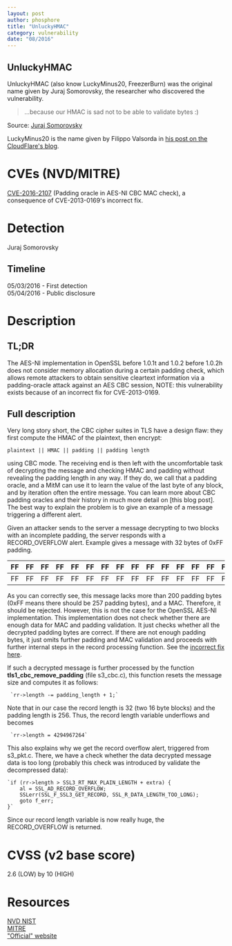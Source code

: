 ```yaml
---
layout: post
author: phosphore
title: "UnluckyHMAC"
category: vulnerability
date: "08/2016"
---
```


## UnluckyHMAC  
UnluckyHMAC (also know LuckyMinus20, FreezerBurn) was the original name given by Juraj Somorovsky, the researcher who discovered the vulnerability.  
> ...because our HMAC is sad not to be able to validate bytes :)  
<!-- more -->
Source: [Juraj Somorovsky](http://web-in-security.blogspot.it/2016/05/curious-padding-oracle-in-openssl-cve.html)  

LuckyMinus20 is the name given by Filippo Valsorda in [his post on the CloudFlare's blog](https://blog.cloudflare.com/yet-another-padding-oracle-in-openssl-cbc-ciphersuites/).  

# CVEs (NVD/MITRE)
[CVE-2016-2107](https://cve.mitre.org/cgi-bin/cvename.cgi?name=CVE-2016-2107) (Padding oracle in AES-NI CBC MAC check), a consequence of CVE-2013-0169's incorrect fix.

# Detection
Juraj Somorovsky  

## Timeline
05/03/2016 - First detection  
05/04/2016 - Public disclosure

# Description

## TL;DR
The AES-NI implementation in OpenSSL before 1.0.1t and 1.0.2 before 1.0.2h does not consider memory allocation during a certain padding check, which allows remote attackers to obtain sensitive cleartext information via a padding-oracle attack against an AES CBC session, NOTE: this vulnerability exists because of an incorrect fix for CVE-2013-0169.

## Full description
Very long story short, the CBC cipher suites in TLS have a design flaw: they first compute the HMAC of the plaintext, then encrypt:  

`plaintext || HMAC || padding || padding length`  

using CBC mode. The receiving end is then left with the uncomfortable task of decrypting the message and checking HMAC and padding without revealing the padding length in any way. If they do, we call that a padding oracle, and a MitM can use it to learn the value of the last byte of any block, and by iteration often the entire message. You can learn more about CBC padding oracles and their history in much more detail on [this blog post].  
The best way to explain the problem is to give an example of a message triggering a different alert. 

Given an attacker sends to the server a message decrypting to two blocks with an incomplete padding, the server responds with a RECORD_OVERFLOW alert. Example gives a message with 32 bytes of 0xFF padding.  

| FF | FF | FF | FF | FF | FF | FF | FF | FF | FF | FF | FF | FF | FF | FF |
| -- |:--:|:--:|:--:|:--:|:--:|:--:|:--:|:--:|:--:|:--:|:--:|:--:|:--:|--: |
| FF | FF | FF | FF | FF | FF | FF | FF | FF | FF | FF | FF | FF | FF | FF |

As you can correctly see, this message lacks more than 200 padding bytes (0xFF means there should be 257 padding bytes), and a MAC. Therefore, it should be  rejected. However, this is not the case for the OpenSSL AES-NI implementation. This implementation does not check whether there are enough data for MAC and padding validation. It just checks whether all the decrypted padding bytes are correct. If there are not enough padding bytes, it just omits further padding and MAC validation and proceeds with further internal steps in the record processing function. See the [incorrect fix here](https://github.com/openssl/openssl/blob/b1a07c38540105077878ad80a6a87c96fdbc18f1/crypto/evp/e_aes_cbc_hmac_sha1.c#L739).  


If such a decrypted message is further processed by the function **tls1_cbc_remove_padding** (file s3_cbc.c), this function resets the message size and computes it as follows:

     `rr->length -= padding_length + 1;`  

Note that in our case the record length is 32 (two 16 byte blocks) and the padding length is 256. Thus, the record length variable underflows and becomes

     `rr->length = 4294967264`


This also explains why we get the record overflow alert, triggered from s3_pkt.c. There, we have a check whether the data decrypted message data is too long (probably this check was introduced by validate the decompressed data):

    `if (rr->length > SSL3_RT_MAX_PLAIN_LENGTH + extra) {
        al = SSL_AD_RECORD_OVERFLOW;
        SSLerr(SSL_F_SSL3_GET_RECORD, SSL_R_DATA_LENGTH_TOO_LONG);
        goto f_err;
    }`  

Since our record length variable is now really huge, the RECORD_OVERFLOW is returned.




# CVSS (v2 base score)
 2.6 (LOW) by 10 (HIGH)

# Resources
[NVD NIST](https://web.nvd.nist.gov/view/vuln/detail?vulnId=CVE-2016-2107)  
[MITRE](https://cve.mitre.org/cgi-bin/cvename.cgi?name=CVE-2016-2107)  
["Official" website](http://web-in-security.blogspot.it/2016/05/curious-padding-oracle-in-openssl-cve.html)